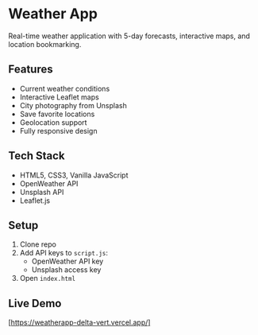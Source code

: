 # Weather App

Real-time weather application with 5-day forecasts, interactive maps, and location bookmarking.

## Features
- Current weather conditions
- Interactive Leaflet maps
- City photography from Unsplash
- Save favorite locations
- Geolocation support
- Fully responsive design

## Tech Stack
- HTML5, CSS3, Vanilla JavaScript
- OpenWeather API
- Unsplash API  
- Leaflet.js

## Setup
1. Clone repo
2. Add API keys to `script.js`:
   - OpenWeather API key
   - Unsplash access key
3. Open `index.html`

## Live Demo
[https://weatherapp-delta-vert.vercel.app/]

